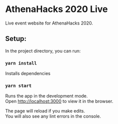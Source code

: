 # AthenaHacks 2020 Live
Live event website for AthenaHacks 2020. 

## Setup:
In the project directory, you can run:

### `yarn install`

Installs dependencies

### `yarn start`

Runs the app in the development mode.<br />
Open [http://localhost:3000](http://localhost:3000) to view it in the browser.

The page will reload if you make edits.<br />
You will also see any lint errors in the console.


